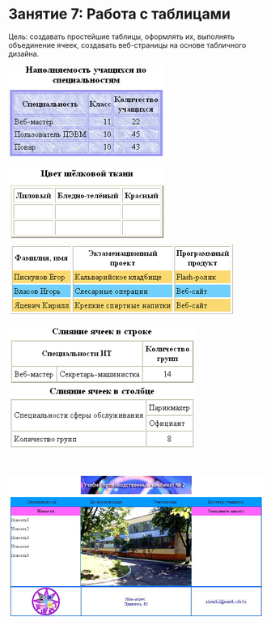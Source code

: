 # Занятие 7: Работа с таблицами

Цель: создавать простейшие таблицы, оформлять их, выполнять объединение ячеек, создавать веб-страницы на основе табличного дизайна.


![Простейшие таблицы](1.jpg) <br>                     
![Вставка изображений](2.png) <br>
![Отображение рамок](3.png) <br>                         
![Слияние ячеек в строке](4.png) <br>
![Слияние ячеек в столбце](5.png) <br><br><br>

![Задание. Создать веб-страницу, используя таблицы:<br>](6.jpg)
